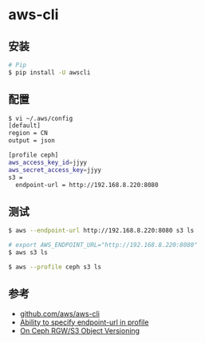 # aws-cli

## 安装

```sh
# Pip
$ pip install -U awscli
```

## 配置

```sh
$ vi ~/.aws/config
[default]
region = CN
output = json

[profile ceph]
aws_access_key_id=jjyy
aws_secret_access_key=jjyy
s3 =
  endpoint-url = http://192.168.8.220:8080
```

## 测试

```sh
$ aws --endpoint-url http://192.168.8.220:8080 s3 ls

# export AWS_ENDPOINT_URL="http://192.168.8.220:8080"
$ aws s3 ls
```

```sh
$ aws --profile ceph s3 ls
```

## 参考

* [github.com/aws/aws-cli](https://github.com/aws/aws-cli)
* [Ability to specify endpoint-url in profile](https://github.com/aws/aws-cli/issues/1270)
* [On Ceph RGW/S3 Object Versioning](https://ceph.io/planet/on-ceph-rgw-s3-object-versioning/)
